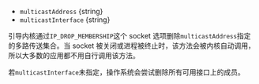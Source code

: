 <!-- YAML
added: v0.6.9
-->

* `multicastAddress` {string}
* `multicastInterface` {string}

引导内核通过`IP_DROP_MEMBERSHIP`这个 socket 选项删除`multicastAddress`指定的多路传送集合。当 socket 被关闭或进程被终止时，该方法会被内核自动调用，所以大多数的应用都不用自行调用该方法。

若`multicastInterface`未指定，操作系统会尝试删除所有可用接口上的成员。

